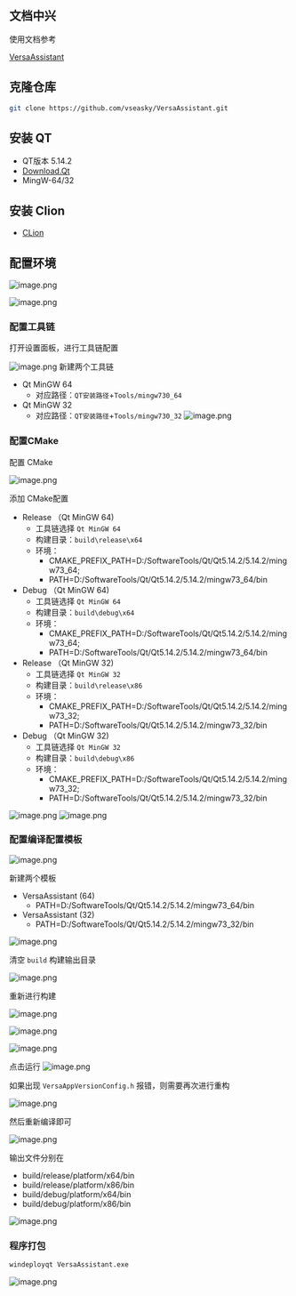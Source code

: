 ## 文档中兴

使用文档参考

[VersaAssistant](https://docs.liuwei.vin/projects/VersaAssistant/) 

##  克隆仓库

```bash
git clone https://github.com/vseasky/VersaAssistant.git
```

## 安装 QT

- QT版本 5.14.2
- [Download.Qt](https://download.qt.io/archive/qt/)
- MingW-64/32

## 安装 Clion

- [CLion](https://www.jetbrains.com/clion/download/#section=windows)

## 配置环境

![image.png](https://www.liuwei.pub/pic/2024/10/18/6711b99d2106f.png)

![image.png](https://www.liuwei.pub/pic/2024/10/18/6711b9c804ef1.png)

### 配置工具链

打开设置面板，进行工具链配置

![image.png](https://www.liuwei.pub/pic/2024/10/18/6711babd3d9dc.png)
新建两个工具链
- Qt MinGW 64
	- 对应路径：`QT安装路径`+`Tools/mingw730_64`
- Qt MinGW 32
	- 对应路径：`QT安装路径`+`Tools/mingw730_32`
![image.png](https://www.liuwei.pub/pic/2024/10/18/6711bae786627.png)

### 配置CMake

配置 CMake 

![image.png](https://www.liuwei.pub/pic/2024/10/18/6711ba3a6b532.png)

添加 CMake配置

- Release （Qt MinGW 64)
	- 工具链选择 `Qt MinGW 64`
	- 构建目录：`build\release\x64`
	- 环境：
		- CMAKE_PREFIX_PATH=D:/SoftwareTools/Qt/Qt5.14.2/5.14.2/mingw73_64;
		- PATH=D:/SoftwareTools/Qt/Qt5.14.2/5.14.2/mingw73_64/bin
- Debug  （Qt MinGW 64)
	- 工具链选择 `Qt MinGW 64`
	- 构建目录：`build\debug\x64`
	- 环境：
		- CMAKE_PREFIX_PATH=D:/SoftwareTools/Qt/Qt5.14.2/5.14.2/mingw73_64;
		- PATH=D:/SoftwareTools/Qt/Qt5.14.2/5.14.2/mingw73_64/bin
- Release （Qt MinGW 32)
	- 工具链选择 `Qt MinGW 32`
	- 构建目录：`build\release\x86`
	- 环境：
		- CMAKE_PREFIX_PATH=D:/SoftwareTools/Qt/Qt5.14.2/5.14.2/mingw73_32;
		- PATH=D:/SoftwareTools/Qt/Qt5.14.2/5.14.2/mingw73_32/bin
- Debug  （Qt MinGW 32)
	- 工具链选择 `Qt MinGW 32`
	- 构建目录：`build\debug\x86`
	- 环境：
		- CMAKE_PREFIX_PATH=D:/SoftwareTools/Qt/Qt5.14.2/5.14.2/mingw73_32;
		- PATH=D:/SoftwareTools/Qt/Qt5.14.2/5.14.2/mingw73_32/bin

![image.png](https://www.liuwei.pub/pic/2024/10/18/6711bbca6cc33.png)
![image.png](https://www.liuwei.pub/pic/2024/10/18/6711bd111dbe2.png)

### 配置编译配置模板

![image.png](https://www.liuwei.pub/pic/2024/10/18/6711bde5264b4.png)

新建两个模板

- VersaAssistant (64)
	- PATH=D:/SoftwareTools/Qt/Qt5.14.2/5.14.2/mingw73_64/bin
- VersaAssistant (32)
	- PATH=D:/SoftwareTools/Qt/Qt5.14.2/5.14.2/mingw73_32/bin

![image.png](https://www.liuwei.pub/pic/2024/10/18/6711be2f90d72.png)

清空 `build` 构建输出目录

![image.png](https://www.liuwei.pub/pic/2024/10/18/6711bee039b6a.png)

重新进行构建

![image.png](https://www.liuwei.pub/pic/2024/10/18/6711bec0afb4a.png)

![image.png](https://www.liuwei.pub/pic/2024/10/18/6711bf1da188d.png)

![image.png](https://www.liuwei.pub/pic/2024/10/18/6711bf4a5376a.png)

点击运行
![image.png](https://www.liuwei.pub/pic/2024/10/18/6711c035bba10.png)

如果出现 `VersaAppVersionConfig.h` 报错，则需要再次进行重构

![image.png](https://www.liuwei.pub/pic/2024/10/18/6711c260df95b.png)

然后重新编译即可

![image.png](https://www.liuwei.pub/pic/2024/10/18/6711c350a6f6d.png)

输出文件分别在

- build/release/platform/x64/bin
- build/release/platform/x86/bin
- build/debug/platform/x64/bin
- build/debug/platform/x86/bin

![image.png](https://www.liuwei.pub/pic/2024/10/18/6711c38d29087.png)

### 程序打包

```bash
windeployqt VersaAssistant.exe
```

![image.png](https://www.liuwei.pub/pic/2024/10/18/6711c8f9b0ec4.png)
